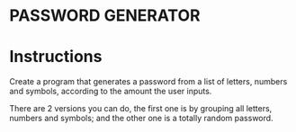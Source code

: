 # PASSWORD GENERATOR

# Instructions

Create a program that generates a password from a list of letters, numbers and symbols, according to the amount the user inputs.

There are 2 versions you can do, the first one is by grouping all letters, numbers and symbols; and the other one is a totally random password.
